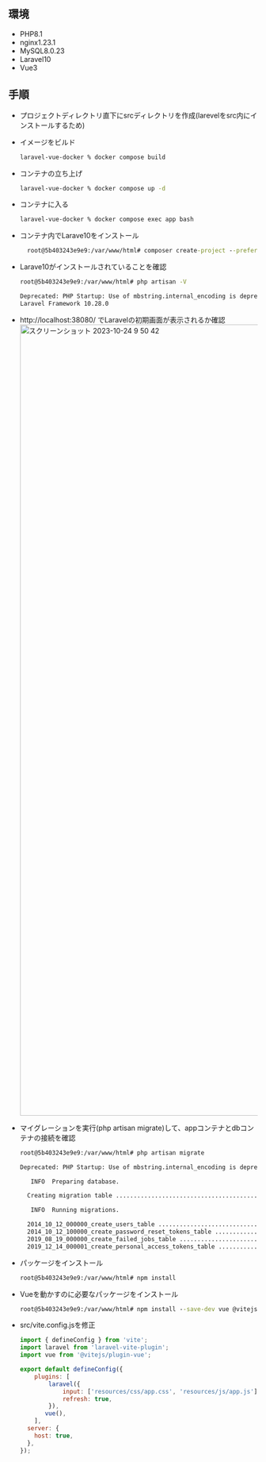 ## 環境
- PHP8.1
- nginx1.23.1
- MySQL8.0.23
- Laravel10
- Vue3

## 手順
- プロジェクトディレクトリ直下にsrcディレクトリを作成(larevelをsrc内にインストールするため)

- イメージをビルド
  ```cmd
  laravel-vue-docker % docker compose build
  ```

- コンテナの立ち上げ
  ```cmd
  laravel-vue-docker % docker compose up -d
  ```

- コンテナに入る
  ```cmd
  laravel-vue-docker % docker compose exec app bash
  ```

- コンテナ内でLarave10をインストール
  ```cmd
    root@5b403243e9e9:/var/www/html# composer create-project --prefer-dist "laravel/laravel=10.*" .
  ```

- Larave10がインストールされていることを確認
  ```cmd
  root@5b403243e9e9:/var/www/html# php artisan -V
  
  Deprecated: PHP Startup: Use of mbstring.internal_encoding is deprecated in Unknown on line 0
  Laravel Framework 10.28.0
  ```

- http://localhost:38080/ でLaravelの初期画面が表示されるか確認
  <img width="1594" alt="スクリーンショット 2023-10-24 9 50 42" src="https://github.com/uq-y-kitamura/laravel-vue-docker/assets/110364222/fb76ff01-6b2d-480d-96c1-48bc9a7b1c79">

- マイグレーションを実行(php artisan migrate)して、appコンテナとdbコンテナの接続を確認
  ```cmd
  root@5b403243e9e9:/var/www/html# php artisan migrate

  Deprecated: PHP Startup: Use of mbstring.internal_encoding is deprecated in Unknown on line 0
  
     INFO  Preparing database.  
  
    Creating migration table ............................................................................................................... 29ms DONE
  
     INFO  Running migrations.  
  
    2014_10_12_000000_create_users_table ................................................................................................... 56ms DONE
    2014_10_12_100000_create_password_reset_tokens_table ................................................................................... 44ms DONE
    2019_08_19_000000_create_failed_jobs_table ............................................................................................ 149ms DONE
    2019_12_14_000001_create_personal_access_tokens_table .................................................................................. 51ms DONE
  ```

- パッケージをインストール
  ```cmd
  root@5b403243e9e9:/var/www/html# npm install
  ```
- Vueを動かすのに必要なパッケージをインストール
  ```cmd
  root@5b403243e9e9:/var/www/html# npm install --save-dev vue @vitejs/plugin-vue
  ```

- src/vite.config.jsを修正
  ```js
  import { defineConfig } from 'vite';
  import laravel from 'laravel-vite-plugin';
  import vue from '@vitejs/plugin-vue';
  
  export default defineConfig({
      plugins: [
          laravel({
              input: ['resources/css/app.css', 'resources/js/app.js'],
              refresh: true,
          }),
         vue(),
      ],
    server: {
      host: true,
    },
  });
  ```
